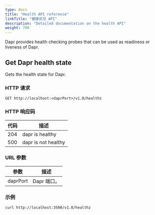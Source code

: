 ```yaml
---
type: docs
title: "Health API reference"
linkTitle: "健康状况 API"
description: "Detailed documentation on the health API"
weight: 700
---
```


Dapr provides health checking probes that can be used as readiness or liveness of Dapr.

## Get Dapr health state

Gets the health state for Dapr.

### HTTP 请求

```http
GET http://localhost:<daprPort>/v1.0/healthz
```

### HTTP 响应码

| 代码  | 描述                  |
| --- | ------------------- |
| 204 | dapr is healthy     |
| 500 | dapr is not healthy |

### URL 参数

| 参数       | 描述       |
| -------- | -------- |
| daprPort | Dapr 端口。 |

### 示例

```shell
curl http://localhost:3500/v1.0/healthz
```

